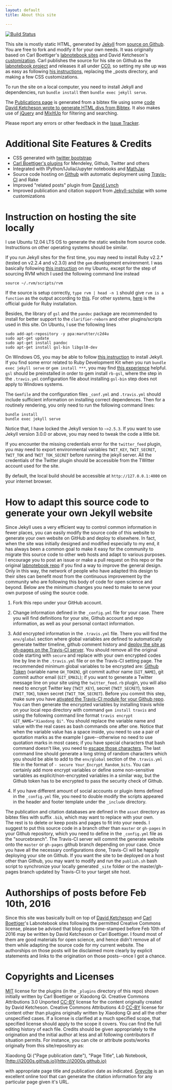 ```yaml
---
layout: default
title: About this site

---
```


[![Build Status](https://travis-ci.org/i2000s/i2000s.github.io.svg?branch=dev)](https://travis-ci.org/i2000s/i2000s.github.io)

This site is mostly static HTML, generated by [Jekyll](https://github.com/mojombo/jekyll)
from [source on Github](https://github.com/i2000s/i2000s.github.io).  You are free
to fork and modify it for your own needs.
It was originally based on Carl Boettiger's
[labnotebook sites](http://carlboettiger.info) and David Ketcheson's [customization](http://davidketcheson.info).
Carl publishes the source for his site on Github as the
[labnotebook project](http://github.com/cboettig/labnotebook) and
releases it all under [CC0](http://creativecommons.org/publicdomain/zero/1.0/),
so setting my site up was as easy as following
[his instructions](http://www.carlboettiger.info/README.html),
replacing the \_posts directory, and making a few CSS customizations.

To run the site on a local computer, you need to install Jekyll and
dependencies, run `bundle install` then `bundle exec jekyll serve`.

The [Publications page](publications.html) is generated from a bibtex file
using some [code David Ketcheson wrote to generate HTML divs from Bibtex](https://github.com/ketch/tex2_rst_html).
It also makes use of [jQuery](https://github.com/ketch/tex2_rst_html) and
[MixItUp](https://mixitup.kunkalabs.com/) for filtering and searching.

Please report any errors or other feedback in the [Issue Tracker](https://github.com/i2000s/i2000s.github.io/issues).

Additional Site Features & Credits
==================================
* CSS generated with [twitter bootstrap](http://twitter.github.com/bootstrap/)
* [Carl Boettiger's plugins](https://github.com/cboettig/jekyll-labnotebook-plugins) for Mendeley, Github, Twitter and others
* Integrated with IPython/IJulia/Jupyter notebooks and [MathJax](https://www.mathjax.org)
* Source code hosting on [Github](https://github.com/ketch/labnotebook) with automatic deployment using [Travis-CI](http://travis-ci.org) and Rake
* Improved "related posts" plugin from [David Lynch](https://github.com/kemayo/davidlynch.org/blob/master/_plugins/related_posts.rb)
* Improved publication and citation support from [Jekyll-scholar](https://github.com/inukshuk/jekyll-scholar) with some customizations

Instruction on hosting the site locally
=======================================
I use Ubuntu 12.04 LTS OS to generate the static website from source code.
Instructions on other operating systems should be similar.

If you run Jekyll sites for the first time, you may need to install Ruby v2.2.* (tested on v2.2.4 and v2.3.0) and the `gem` development envirenment.
I was basically following [this instruction](http://tecadmin.net/install-ruby-on-rails-on-ubuntu/) on my Ubuntu,
except for the step of sourcing RVM which I used the following command line instead  
```
source ~/.rvm/scripts/rvm
```
If the source is setup correctly, `type rvm | head -n 1` should give `rvm is a function` as the output according to [this](https://rvm.io/rvm/install).
For other systems, [here](https://www.ruby-lang.org/en/documentation/installation/) is the official guide for Ruby installation.

Besides, the library of `gsl` and the `pandoc` package are recommended to install for better support to the `clarifier-reborn` and other plugins/scripts used in this site.
On Ubuntu, I use the following lines
```
sudo add-apt-repository -y ppa:marutter/c2d4u
sudo apt-get update
sudo apt-get install pandoc
sudo apt-get install gsl-bin libgsl0-dev
```
On Windows OS, you may be able to follow [this instruction](https://davidburela.wordpress.com/2015/11/28/easily-install-jekyll-on-windows-with-3-command-prompt-entries-and-chocolatey/) to install Jekyll.
If you find some error related to Ruby Development Kit when you run `bundle exec jekyll serve` or `gem install ***`, you may find [this experience](http://flatshaded.com/2013/05/installing-jekyll-on-windows/) helpful.
`gsl` should be preinstalled in order to gem install `rb-gsl`, where the step in the `.travis.yml` configuration file about installing `gsl-bin` step does not apply to Windows systems.

The `Gemfile` and the configuration files `_conf.yml` and `.travis.yml` should include sufficient information on installing correct dependences.
Then for a routinely rendering, you only need to run the following command lines:
```
bundle install
bundle exec jekyll serve
```
Notice that, I have locked the Jekyll version to `~>2.5.3`.
If you want to use Jekyll version 3.0.0 or above, you may need to tweak the code a little bit.

If you encounter the missing credentials error for the `twitter_feed` plugin, you may need to export environmental variables `TWIT_KEY`, `TWIT_SECRET`, `TWIT_TOK` and `TWIT_TOK_SECRET` before running the jekyll server. All the credentials of the Twitter plugin should be accessible from the TWitter account used for the site.

By default, the local build should be accessible at `http://127.0.0.1:4000` on your internet browser.

How to adapt this source code to generate your own Jekyll website
=================================================================
Since Jekyll uses a very efficient way to control common information in fewer places, you can easily modify the source code of this website to generate your own website on GitHub and deploy to elsewhere.
In fact, when the site was initially designed and modified especially to my end, it has always been a common goal to make it easy for the community to migrate this source code to other web hosts and adapt to various purposes.
I encourage you to post an issue or make a pull request on this repo or the original [labnotebook repo](http://carlboettiger.info) if you find a way to improve the general design.
Only in this way, the network of people who have adapted this design to their sites can benefit most from the continuous improvement by the community who are following this body of code for open science and beyond.
Below are the minimum changes you need to make to serve your own purpose of using the source code.

1. Fork this repo under your GitHub account.

2. Change information defined in the `_config.yml` file for your case.
There you will find definitions for your site, Github account and repo information, as well as your personal contact information.

3. Add encrypted information in the `.travis.yml` file.
There you will find the `env/global` section where global variables are defined to automatically generate twitter timeline, github comment history and [deploy the site as gh-pages on the Travis-CI server](http://awestruct.org/auto-deploy-to-github-pages/).
You should remove all the original code starting with `secure` and replace with your own encrypted codes line by line in the `.travis.yml` file or on the Travis-CI setting page.
The recommended minimum global variables to be encrypted are: [Github Token](https://help.github.com/articles/creating-an-access-token-for-command-line-use/) (variable name `GH_TOKEN`), git commit author name (`GIT_NAME`), git commit author email (`GIT_EMAIL`);
if you want to generate a Twitter message line on your site using the `twitter_feed.rb` plugin, you will also need to encrypt Twitter key (`TWIT_KEY`), secret (`TWIT_SECRET`), token (`TWIT_TOK`), token secret (`TWIT_TOK_SECRET`).
Before you commit this step, make sure you have [ativated the Travis-CI module for your Github repo](https://travis-ci.org/getting_started).
You can then generate the encrypted variables by installing travis while on your local repo directory with command `gem install travis` and using the following command line format `travis encrypt GIT_NAME="Xiaodong Qi"`.
You should replace the variable name and value with the real cases as bash commands one after one.
Notice that when the variable value has a space inside, you need to use a pair of quotation marks as the example I gave--otherwise no need to use quotation marks in most cases; if you have special characters that bash command doesn't like, you need to [escape those characters](http://wiki.bash-hackers.org/syntax/quoting).
The last command line should generate a long string of random characters which you should be able to add to the `env/global` section of the `.travis.yml` file in the format of `- secure Your_Encrypt_Random_bits`.
You can certainly add more encrypt variables or define some non-sensitive variables as explicit/non-encrypted variables in a similar way, but the Github token has to be encrypted to pass the security check of Github.

4. If you have different amount of social accounts or plugin items defined in the `_config.yml` file, you need to double modify the scripts appeared in the header and footer template under the `_include` directory.

The publication and citation databases are defined in the `asset` directory as bibtex files with suffix `.bib`, which may want to replace with your own.  
The rest is to delete or keep posts and pages to fit into your needs.
I suggest to put this source code in a branch other than `master` or `gh-pages` in your Github repository, which you need to define in the `_config.yml` file as the "sourcebranch".
The Travis-CI server will commit the generate website onto the `master` or `gh-pages` github branch depending on your case.
Once you have all the necessary configurations done, Travis-CI will be happily deploying your site on Github.
If you want the site to be deployed on a host other than Github, you may want to modify and run the `publish.sh` bash script to synchronize your locally generated `_site` folder or the master/gh-pages branch updated by Travis-CI to your target site host. 

Authorships of posts before Feb 10th, 2016
=========================================
Since this site was basically built on top of [David Ketcheson](http://davidketcheson.info) and [Carl Boettiger](http://carlboettiger.info)'s Labnotebook sites following the permitted Creative Commons license, please be advised that blog posts time-stamped before Feb 10th of 2016 may be written by David Ketcheson or Carl Boettiger.
I found most of them are good materials for open science, and hence didn't remove all of them while adapting the source code for my current website.
The authorships on those posts will be disclaimed more clearly by explicit statements and links to the origination on those posts--once I got a chance.


Copyrights and Licenses
=======================

[MIT](http://opensource.org/licenses/MIT) license for the plugins (in the `_plugins` directory of this repo) shown initially written by Carl Boettiger or Xiaodong Qi.
Creative Commons Attributions 3.0 Unported [CC-BY](http://creativecommons.org/licenses/by/3.0/deed.en_US) license for the content originally created by David Ketcheson.
Creative Commons Attributions 4.0 [CC-BY](https://creativecommons.org/licenses/by/4.0/) license for content other than plugins originally written by Xiaodong Qi and all the other unspecified cases.
If a license is clarified at a much specified scope, that specified license should apply to the scope it covers.
You can find the full editing history of each file.
Credits should be given appropriately to the origination and the initial author at less and all following contributors if situation permits.
For instance, you can cite or attribute posts/works originally from this site/repository as:

Xiaodong Qi ("Page publication date"), "Page Title", Lab Notebook, [http://i2000s.github.io](http://i2000s.github.io)

with appropriate page title and publication date as indicated.
[Greycite](http://greycite.knowledgeblog.org/) is an excellent online tool that can generate the citation information for any particular page given it's URL.
